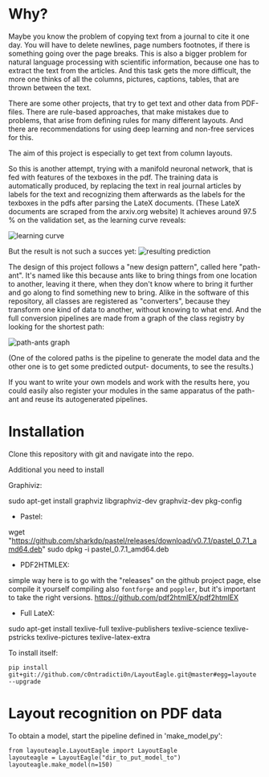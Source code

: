 # Why?

Maybe you know the problem of copying text from a journal to cite it one day. You will have to delete newlines,
page numbers footnotes, if there is something going over the page breaks. This is also a bigger problem for
natural language processing with scientific information, because one has to extract the text from the articles.
And this task gets the more difficult, the more one thinks of all the columns, pictures, captions, tables, that are
thrown between the text.

There are some other projects, that try to get text and other data from PDF-files.
There are rule-based approaches, that make mistakes due to problems, that arise from defining rules for many different layouts.
And there are recommendations for using deep learning and non-free services for this.

The aim of this project is especially to get text from column layouts.

So this is another attempt, trying with a manifold neuronal network, that is fed with features of the texboxes in the pdf.
The training data is automatically produced, by replacing the text in real journal articles by labels for the text and
recognizing them afterwards as the labels for the texboxes in the pdfs after parsing the LateX documents.
(These LateX documents are scraped from the arxiv.org website)
It achieves around 97.5 % on the validation set, as the learning curve reveals:

![learning curve](https://github.com/c0ntradicti0n/CorpusCookApp/raw/master/accuracy_epocs2.png)

But the result is not such a succes yet:
![resulting prediction](https://github.com/c0ntradicti0n/CorpusCookApp/raw/master/result.png)

The design of this project follows a "new design pattern", called here "path-ant". It's named like this because ants
like to bring things from one location to another, leaving it there, when they don't know where to bring it further
and go along to find something new to bring. Alike in the software of this repository, all classes are registered as
"converters", because they transform one kind of data to another, without knowing to what end. And the full conversion
pipelines are made from a graph of the class registry by looking for the shortest path:

![path-ants graph](https://github.com/c0ntradicti0n/CorpusCookApp/raw/master/pathant.png)

(One of the colored paths is the pipeline to generate the model data and the other one is to get some predicted output-
documents, to see the results.)

If you want to write your own models and work with the results here, you could easily also register your modules in the
same apparatus of the path-ant and reuse its autogenerated pipelines.


# Installation

Clone this repository with git and navigate into the repo.

Additional you need to install

Graphiviz:

sudo apt-get install graphviz libgraphviz-dev graphviz-dev pkg-config

* Pastel:

wget "https://github.com/sharkdp/pastel/releases/download/v0.7.1/pastel_0.7.1_amd64.deb"
sudo dpkg -i pastel_0.7.1_amd64.deb

* PDF2HTMLEX:

simple way here is to go with the "releases" on the github project page, else compile it yourself compiling
also `fontforge` and `poppler`, but it's important to take the right versions.
https://github.com/pdf2htmlEX/pdf2htmlEX

* Full LateX:

sudo apt-get install texlive-full texlive-publishers texlive-science texlive-pstricks texlive-pictures  texlive-latex-extra

To install itself:

```
pip install git+git://github.com/c0ntradicti0n/LayoutEagle.git@master#egg=layoute --upgrade
```


# Layout recognition on PDF data

To obtain a model, start the pipeline defined in 'make_model,py':
```
from layouteagle.LayoutEagle import LayoutEagle
layouteagle = LayoutEagle("dir_to_put_model_to")
layouteagle.make_model(n=150)
```



